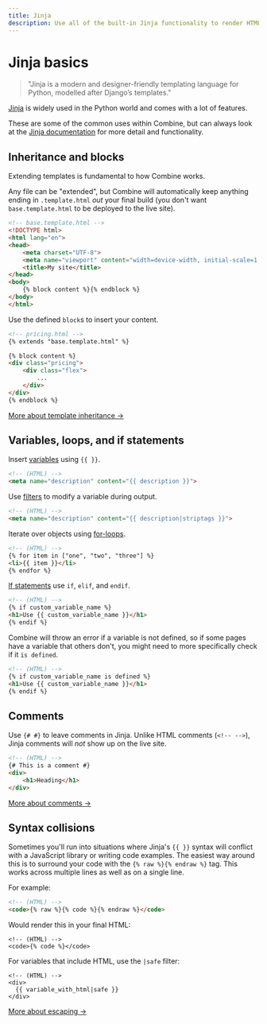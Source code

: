 ```yaml
---
title: Jinja
description: Use all of the built-in Jinja functionality to render HTML pages.
---
```


# Jinja basics

> "Jinja is a modern and designer-friendly templating language for Python, modelled after Django’s templates."

[Jinja](https://jinja.palletsprojects.com/en/2.11.x/) is widely used in the Python world and comes with a lot of features.

These are some of the common uses within Combine,
but can always look at the [Jinja documentation](https://jinja.palletsprojects.com/en/2.11.x/) for more detail and functionality.

## Inheritance and blocks

Extending templates is fundamental to how Combine works.

Any file can be "extended",
but Combine will automatically keep anything ending in `.template.html` *out* your final build
(you don't want `base.template.html` to be deployed to the live site).

```html
<!-- base.template.html -->
<!DOCTYPE html>
<html lang="en">
<head>
    <meta charset="UTF-8">
    <meta name="viewport" content="width=device-width, initial-scale=1.0">
    <title>My site</title>
</head>
<body>
    {% block content %}{% endblock %}
</body>
</html>
```

Use the defined `block`s to insert your content.

```html
<!-- pricing.html -->
{% extends "base.template.html" %}

{% block content %}
<div class="pricing">
    <div class="flex">
        ...
    </div>
</div>
{% endblock %}
```

[More about template inheritance →](https://jinja.palletsprojects.com/en/2.11.x/templates/#template-inheritance)

## Variables, loops, and if statements

Insert [variables](https://jinja.palletsprojects.com/en/2.11.x/templates/#variables) using `{{ }}`.

```html
<!-- (HTML) -->
<meta name="description" content="{{ description }}">
```

Use [filters](https://jinja.palletsprojects.com/en/2.11.x/templates/#filters) to modify a variable during output.

```html
<!-- (HTML) -->
<meta name="description" content="{{ description|striptags }}">
```

Iterate over objects using [for-loops](https://jinja.palletsprojects.com/en/2.11.x/templates/#for).

```html
<!-- (HTML) -->
{% for item in ["one", "two", "three"] %}
<li>{{ item }}</li>
{% endfor %}
```

[If statements](https://jinja.palletsprojects.com/en/2.11.x/templates/#if) use `if`, `elif`, and `endif`.

```html
<!-- (HTML) -->
{% if custom_variable_name %}
<h1>Use {{ custom_variable_name }}</h1>
{% endif %}
```

Combine will throw an error if a variable is not defined,
so if some pages have a variable that others don't,
you might need to more specifically check if it `is defined`.


```html
<!-- (HTML) -->
{% if custom_variable_name is defined %}
<h1>Use {{ custom_variable_name }}</h1>
{% endif %}
```

## Comments

Use `{# #}` to leave comments in Jinja.
Unlike HTML comments (`<!-- -->`),
Jinja comments will *not* show up on the live site.

```html
<!-- (HTML) -->
{# This is a comment #}
<div>
    <h1>Heading</h1>
</div>
```

[More about comments →](https://jinja.palletsprojects.com/en/2.11.x/templates/#comments)

## Syntax collisions

Sometimes you'll run into situations where Jinja's `{{ }}` syntax will conflict with a JavaScript library or writing code examples.
The easiest way around this is to surround your code with the `{% raw %}{% endraw %}` tag.
This works across multiple lines as well as on a single line.

For example:

```html
<!-- (HTML) -->
<code>{% raw %}{% code %}{% endraw %}</code>
```

Would render this in your final HTML:

```
<!-- (HTML) -->
<code>{% code %}</code>
```

For variables that include HTML, use the `|safe` filter:

```
<!-- (HTML) -->
<div>
  {{ variable_with_html|safe }}
</div>
```

[More about escaping →](https://jinja.palletsprojects.com/en/2.11.x/templates/#escaping)
